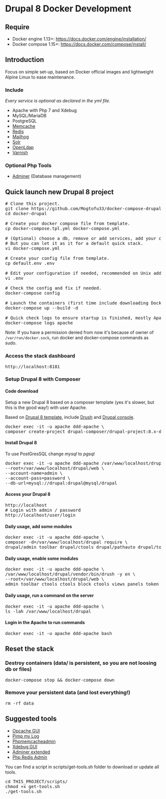 # Drupal 8 Docker Development

## Require

* Docker engine 1.13+: https://docs.docker.com/engine/installation/
* Docker compose 1.15+: https://docs.docker.com/compose/install/

## Introduction

Focus on simple set-up, based on Docker official images and lightweight Alpine Linux to ease maintenance.

### Include
_Every service is optional as declared in the yml file._
* Apache with Php 7 and Xdebug
* MySQL/MariaDB
* PostgreSQL
* [Memcache](https://hub.docker.com/_/memcached)
* [Redis](https://redis.io/)
* [Mailhog](https://github.com/mailhog/MailHog)
* [Solr](http://lucene.apache.org/solr)
* [OpenLdap](https://www.openldap.org)
* [Varnish](https://varnish-cache.org)

### Optional Php Tools
* [Adminer](https://www.adminer.org) (Database management)

## Quick launch new Drupal 8 project

<pre>
# Clone this project.
git clone https://github.com/Mogtofu33/docker-compose-drupal.git docker-drupal
cd docker-drupal

# Create your docker compose file from template.
cp docker-compose.tpl.yml docker-compose.yml

# (Optional) choose a db, remove or add services, add your composer cache folder.
# But you can let it as it for a default quick stack.
vi docker-compose.yml

# Create your config file from template.
cp default.env .env

# Edit your configuration if needed, recommended on Unix add your local uid/gid.
vi .env

# Check the config and fix if needed.
docker-compose config

# Launch the containers (first time include downloading Docker images).
docker-compose up --build -d

# Quick check logs to ensure startup is finished, mostly Apache.
docker-compose logs apache
</pre>

Note: If you have a permission denied from now it's because of owner of <code>/var/run/docker.sock</code>, run docker and docker-compose commands as sudo.

### Access the stack dashboard

<pre>
http://localhost:8181
</pre>

### Setup Drupal 8 with Composer

#### Code download

Setup a new Drupal 8 based on a composer template (yes it's slower, but this is the good way!) with user Apache.

Based on [Drupal 8 template](https://github.com/drupal-composer/drupal-project), include [Drush](http://www.drush.org) and [Drupal console](https://drupalconsole.com/).

<pre>
docker exec -it -u apache ddd-apache \
composer create-project drupal-composer/drupal-project:8.x-dev /var/www/localhost/drupal --stability dev --no-interaction
</pre>

#### Install Drupal 8

To use PostGresSQL change _mysql_ to _pgsql_

<pre>
docker exec -it -u apache ddd-apache /var/www/localhost/drupal/vendor/bin/drush -y si \
--root=/var/www/localhost/drupal/web \
--account-name=admin \
--account-pass=password \
--db-url=mysql://drupal:drupal@mysql/drupal
</pre>

#### Access your Drupal 8

<pre>
http://localhost
# Login with admin / password
http://localhost/user/login
</pre>

#### Daily usage, add some modules

<pre>
docker exec -it -u apache ddd-apache \
composer -d=/var/www/localhost/drupal require \
drupal/admin_toolbar drupal/ctools drupal/pathauto drupal/token drupal/panels
</pre>

#### Daily usage, enable some modules

<pre>
docker exec -it -u apache ddd-apache \
/var/www/localhost/drupal/vendor/bin/drush -y en \
--root=/var/www/localhost/drupal/web \
admin_toolbar ctools ctools_block ctools_views panels token pathauto
</pre>

#### Daily usage, run a command on the server

<pre>
docker exec -it -u apache ddd-apache \
ls -lah /var/www/localhost/drupal
</pre>

#### Login in the Apache to run commands
<pre>
docker exec -it -u apache ddd-apache bash
</pre>

## Reset the stack

### Destroy containers (data/ is persistent, so you are not loosing db or files)
<pre>docker-compose stop && docker-compose down</pre>

### Remove your persistent data (and lost everything!)
<pre>rm -rf data</pre>

## Suggested tools

* [Opcache GUI](https://github.com/amnuts/opcache-gui)
* [Pimp my Log](http://pimpmylog.com/)
* [Phpmemcacheadmin](https://github.com/wp-cloud/phpmemcacheadmin)
* [Xdebug GUI](https://github.com/splitbrain/xdebug-trace-tree)
* [Adminer extended](https://github.com/dg/adminer-custom)
* [Php Redis Admin](https://github.com/ErikDubbelboer/phpRedisAdmin)

You can find a script in scripts/get-tools.sh folder to download or update all tools.
<pre>
cd THIS_PROJECT/scripts/
chmod +x get-tools.sh
./get-tools.sh
</pre>

